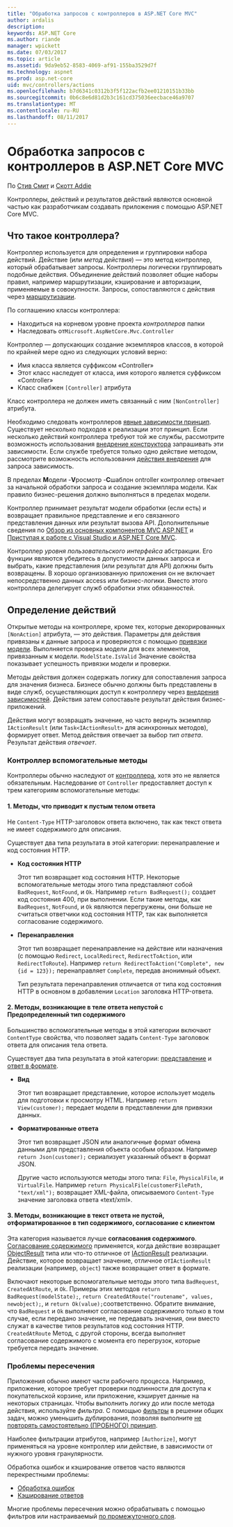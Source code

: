 ```yaml
---
title: "Обработка запросов с контроллеров в ASP.NET Core MVC"
author: ardalis
description: 
keywords: ASP.NET Core
ms.author: riande
manager: wpickett
ms.date: 07/03/2017
ms.topic: article
ms.assetid: 9da9eb52-8583-4069-af91-155ba3529d7f
ms.technology: aspnet
ms.prod: asp.net-core
uid: mvc/controllers/actions
ms.openlocfilehash: b7d6341c0312b3f5f122acfb2ee01210151b33bb
ms.sourcegitcommit: 0b6c8e6d81d2b3c161cd375036eecbace46a9707
ms.translationtype: MT
ms.contentlocale: ru-RU
ms.lasthandoff: 08/11/2017
---
```

# <a name="handling-requests-with-controllers-in-aspnet-core-mvc"></a>Обработка запросов с контроллеров в ASP.NET Core MVC

По [Стив Смит](http://ardalis.com) и [Скотт Addie](https://github.com/scottaddie)

Контроллеры, действий и результатов действий являются основной частью как разработчикам создавать приложения с помощью ASP.NET Core MVC.

## <a name="what-is-a-controller"></a>Что такое контроллера?

Контроллер используется для определения и группировки набора действий. Действие (или *метод действия*) — это метод контроллер, который обрабатывает запросы. Контроллеры логически группировать подобные действия. Объединение действий позволяет общие наборы правил, например маршрутизации, кэширование и авторизации, применяемые в совокупности. Запросы, сопоставляются с действия через [маршрутизации](xref:mvc/controllers/routing).

По соглашению классы контроллера:
* Находиться на корневом уровне проекта *контроллеров* папки
* Наследовать от`Microsoft.AspNetCore.Mvc.Controller`

Контроллер — допускающих создание экземпляров классов, в которой по крайней мере одно из следующих условий верно:
* Имя класса является суффиксом «Controller»
* Этот класс наследует от класса, имя которого является суффиксом «Controller»
* Класс снабжен `[Controller]` атрибута

Класс контроллера не должен иметь связанный с ним `[NonController]` атрибута.

Необходимо следовать контроллеров [явные зависимости принцип](http://deviq.com/explicit-dependencies-principle). Существует несколько подходов к реализации этот принцип. Если несколько действий контроллера требуют той же службы, рассмотрите возможность использования [внедрение конструктора](xref:mvc/controllers/dependency-injection#constructor-injection) запрашивать эти зависимости. Если службе требуется только одно действие методом, рассмотрите возможность использования [действия внедрения](xref:mvc/controllers/dependency-injection#action-injection-with-fromservices) для запроса зависимость.

В пределах **M**одели -**V**росмотр -**C**шаблон ontroller контроллер отвечает за начальной обработки запроса и создание экземпляра модели. Как правило бизнес-решения должно выполняться в пределах модели.

Контроллер принимает результат модели обработки (если есть) и возвращает правильное представление и его связанного представления данных или результат вызова API. Дополнительные сведения по [Обзор из основных компонентов MVC ASP.NET](xref:mvc/overview) и [Приступая к работе с Visual Studio и ASP.NET Core MVC](xref:tutorials/first-mvc-app/start-mvc).

Контроллер *уровня пользовательского интерфейса* абстракции. Его функции являются убедитесь в допустимости данных запроса и выбрать, какие представления (или результат для API) должны быть возвращены. В хорошо организованную приложения он не включает непосредственно данных access или бизнес-логики. Вместо этого контроллера делегирует служб обработки этих обязанностей.

## <a name="defining-actions"></a>Определение действий

Открытые методы на контроллере, кроме тех, которые декорированных `[NonAction]` атрибута, — это действия. Параметры для действия привязаны к данные запроса и проверяются с помощью [привязки модели](xref:mvc/models/model-binding). Выполняется проверка модели для всех элементов, привязанным к модели. `ModelState.IsValid` Значение свойства показывает успешность привязки модели и проверки.

Методы действия должен содержать логику для сопоставления запроса для значения бизнеса. Бизнесе обычно должны быть представлены в виде служб, осуществляющих доступ к контроллеру через [внедрения зависимостей](xref:mvc/controllers/dependency-injection). Действия затем сопоставьте результат действия бизнес-приложений.

Действия могут возвращать значение, но часто вернуть экземпляр `IActionResult` (или `Task<IActionResult>` для асинхронных методов), формирует ответ. Метод действия отвечает за выбор *тип ответа*. Результат действия *отвечает*.

### <a name="controller-helper-methods"></a>Контроллер вспомогательные методы

Контроллеры обычно наследуют от [контроллера](https://docs.microsoft.com/aspnet/core/api/microsoft.aspnetcore.mvc.controller), хотя это не является обязательным. Наследование от `Controller` предоставляет доступ к трем категориям вспомогательные методы:

#### <a name="1-methods-resulting-in-an-empty-response-body"></a>1. Методы, что приводит к пустым телом ответа

Не `Content-Type` HTTP-заголовок ответа включено, так как текст ответа не имеет содержимого для описания.

Существует два типа результата в этой категории: перенаправление и код состояния HTTP.

* **Код состояния HTTP**

    Этот тип возвращает код состояния HTTP. Некоторые вспомогательные методы этого типа представляют собой `BadRequest`, `NotFound`, и `Ok`. Например `return BadRequest();` создает код состояния 400, при выполнении. Если такие методы, как `BadRequest`, `NotFound`, и `Ok` являются перегружены, они больше не считаться ответчики код состояния HTTP, так как выполняется согласование содержимого.

* **Перенаправления**

    Этот тип возвращает перенаправление на действие или назначения (с помощью `Redirect`, `LocalRedirect`, `RedirectToAction`, или `RedirectToRoute`). Например `return RedirectToAction("Complete", new {id = 123});` перенаправляет `Complete`, передав анонимный объект.

    Тип результата перенаправления отличается от типа код состояния HTTP в основном в добавлении `Location` заголовка HTTP-ответа.

#### <a name="2-methods-resulting-in-a-non-empty-response-body-with-a-predefined-content-type"></a>2. Методы, возникающие в теле ответа непустой с Предопределенный тип содержимого

Большинство вспомогательные методы в этой категории включают `ContentType` свойства, что позволяет задать `Content-Type` заголовок ответа для описания тела ответа.

Существует два типа результата в этой категории: [представление](xref:mvc/views/overview) и [ответ в формате](xref:mvc/models/formatting).

* **Вид**

    Этот тип возвращает представление, которое использует модель для подготовки к просмотру HTML. Например `return View(customer);` передает модели в представлении для привязки данных.

* **Форматированные ответа**

    Этот тип возвращает JSON или аналогичные формат обмена данными для представления объекта особым образом. Например `return Json(customer);` сериализует указанный объект в формат JSON.
    
    Другие часто используются методы этого типа: `File`, `PhysicalFile`, и `VirtualFile`. Например `return PhysicalFile(customerFilePath, "text/xml");` возвращает XML-файла, описываемого `Content-Type` значение заголовка ответа «text/xml».

#### <a name="3-methods-resulting-in-a-non-empty-response-body-formatted-in-a-content-type-negotiated-with-the-client"></a>3. Методы, возникающие в текст ответа не пустой, отформатированное в тип содержимого, согласование с клиентом

Эта категория называется лучше **согласования содержимого**. [Согласование содержимого](xref:mvc/models/formatting#content-negotiation) применяется, когда действие возвращает [ObjectResult](https://docs.microsoft.com/aspnet/core/api/microsoft.aspnetcore.mvc.objectresult) типа или что-то отличное от [IActionResult](https://docs.microsoft.com/aspnet/core/api/microsoft.aspnetcore.mvc.iactionresult) реализации. Действие, которое возвращает значение, отличное от`IActionResult` реализации (например, `object`) также возвращает ответ в формате.

Включают некоторые вспомогательные методы этого типа `BadRequest`, `CreatedAtRoute`, и `Ok`. Примеры этих методов `return BadRequest(modelState);`, `return CreatedAtRoute("routename", values, newobject);`, и `return Ok(value);`соответственно. Обратите внимание, что `BadRequest` и `Ok` выполняют согласование содержимого только в том случае, если передано значение, не передавать значения, они вместо служат в качестве типов результатов код состояния HTTP. `CreatedAtRoute` Метод, с другой стороны, всегда выполняет согласование содержимого с момента его перегрузок, которые требуется передать значение.

### <a name="cross-cutting-concerns"></a>Проблемы пересечения

Приложения обычно имеют части рабочего процесса. Например, приложение, которое требует проверки подлинности для доступа к покупательской корзине, или приложение, кэширует данные на некоторых страницах. Чтобы выполнить логику до или после метода действия, используйте *фильтра*. С помощью [фильтры](xref:mvc/controllers/filters) в решении общих задач, можно уменьшить дублирования, позволяя выполните [не повторять самостоятельно (ПРОБНОГО) принцип](http://deviq.com/don-t-repeat-yourself/).

Наиболее фильтрации атрибутов, например `[Authorize]`, могут применяться на уровне контроллер или действие, в зависимости от нужного уровня гранулярности.

Обработка ошибок и кэширование ответов часто являются перекрестными проблемы:
   * [Обработка ошибок](xref:mvc/controllers/filters#exception-filters)
   * [Кэширование ответов](xref:performance/caching/response)

Многие проблемы пересечения можно обрабатывать с помощью фильтров или настраиваемый [по промежуточного слоя](xref:fundamentals/middleware).